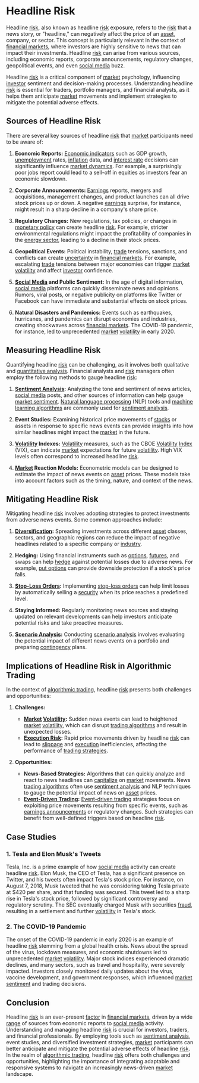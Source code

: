 # Headline Risk

Headline [risk](../r/risk.md), also known as headline [risk](../r/risk.md) exposure, refers to the [risk](../r/risk.md) that a news story, or "headline," can negatively affect the price of an [asset](../a/asset.md), company, or sector. This concept is particularly relevant in the context of [financial markets](../f/financial_market.md), where investors are highly sensitive to news that can impact their investments. Headline [risk](../r/risk.md) can arise from various sources, including economic reports, corporate announcements, regulatory changes, geopolitical events, and even [social media](../s/social_media.md) buzz.

Headline [risk](../r/risk.md) is a critical component of [market](../m/market.md) psychology, influencing [investor](../i/investor.md) sentiment and decision-making processes. Understanding headline [risk](../r/risk.md) is essential for traders, portfolio managers, and financial analysts, as it helps them anticipate [market](../m/market.md) movements and implement strategies to mitigate the potential adverse effects.

## Sources of Headline Risk

There are several key sources of headline [risk](../r/risk.md) that [market](../m/market.md) participants need to be aware of:

1. **Economic Reports:** [Economic indicators](../e/economic_indicators.md) such as GDP growth, [unemployment](../u/unemployment.md) rates, [inflation](../i/inflation.md) data, and [interest rate](../i/interest_rate.md) decisions can significantly influence [market dynamics](../m/market_dynamics.md). For example, a surprisingly poor jobs report could lead to a sell-off in equities as investors fear an economic slowdown.

2. **Corporate Announcements:** [Earnings](../e/earnings.md) reports, mergers and acquisitions, management changes, and product launches can all drive stock prices up or down. A negative [earnings](../e/earnings.md) surprise, for instance, might result in a sharp decline in a company's share price.

3. **Regulatory Changes:** New regulations, tax policies, or changes in [monetary policy](../m/monetary_policy.md) can create headline [risk](../r/risk.md). For example, stricter environmental regulations might impact the profitability of companies in the [energy sector](../e/energy_sector.md), leading to a decline in their stock prices.

4. **Geopolitical Events:** Political instability, [trade](../t/trade.md) tensions, sanctions, and conflicts can create [uncertainty](../u/uncertainty_in_trading.md) in [financial markets](../f/financial_market.md). For example, escalating [trade](../t/trade.md) tensions between major economies can trigger [market](../m/market.md) [volatility](../v/volatility.md) and affect [investor](../i/investor.md) confidence.

5. **[Social Media](../s/social_media.md) and Public Sentiment:** In the age of digital information, [social media](../s/social_media.md) platforms can quickly disseminate news and opinions. Rumors, viral posts, or negative publicity on platforms like Twitter or Facebook can have immediate and substantial effects on stock prices.

6. **Natural Disasters and Pandemics:** Events such as earthquakes, hurricanes, and pandemics can disrupt economies and industries, creating shockwaves across [financial markets](../f/financial_market.md). The COVID-19 pandemic, for instance, led to unprecedented [market](../m/market.md) [volatility](../v/volatility.md) in early 2020.

## Measuring Headline Risk

Quantifying headline [risk](../r/risk.md) can be challenging, as it involves both qualitative and [quantitative analysis](../q/quantitative_analysis.md). Financial analysts and [risk](../r/risk.md) managers often employ the following methods to gauge headline [risk](../r/risk.md):

1. **[Sentiment Analysis](../s/sentiment_analysis.md):** Analyzing the tone and sentiment of news articles, [social media](../s/social_media.md) posts, and other sources of information can help gauge [market sentiment](../m/market_sentiment.md). [Natural language processing](../n/natural_language_processing_(nlp)_in_trading.md) (NLP) tools and [machine learning algorithms](../m/machine_learning_algorithms_in_trading.md) are commonly used for [sentiment analysis](../s/sentiment_analysis.md).

2. **Event Studies:** Examining historical price movements of [stocks](../s/stock.md) or assets in response to specific news events can provide insights into how similar headlines might impact the [market](../m/market.md) in the future.

3. **[Volatility](../v/volatility.md) Indexes:** [Volatility](../v/volatility.md) measures, such as the CBOE [Volatility](../v/volatility.md) [Index](../i/index_instrument.md) (VIX), can indicate [market](../m/market.md) expectations for future [volatility](../v/volatility.md). High VIX levels often correspond to increased headline [risk](../r/risk.md).

4. **[Market](../m/market.md) Reaction Models:** Econometric models can be designed to estimate the impact of news events on [asset](../a/asset.md) prices. These models take into account factors such as the timing, nature, and context of the news.

## Mitigating Headline Risk

Mitigating headline [risk](../r/risk.md) involves adopting strategies to protect investments from adverse news events. Some common approaches include:

1. **[Diversification](../d/diversification.md):** Spreading investments across different [asset](../a/asset.md) classes, sectors, and geographic regions can reduce the impact of negative headlines related to a specific company or [industry](../i/industry.md).

2. **Hedging:** Using financial instruments such as [options](../o/options.md), [futures](../f/futures.md), and swaps can help [hedge](../h/hedge.md) against potential losses due to adverse news. For example, [put options](../p/put_options.md) can provide downside protection if a stock's price falls.

3. **[Stop-Loss Orders](../s/stop-loss_orders.md):** Implementing [stop-loss orders](../s/stop-loss_orders.md) can help limit losses by automatically selling a [security](../s/security.md) when its price reaches a predefined level.

4. **Staying Informed:** Regularly monitoring news sources and staying updated on relevant developments can help investors anticipate potential risks and take proactive measures.

5. **[Scenario Analysis](../s/scenario_analysis.md):** Conducting [scenario analysis](../s/scenario_analysis.md) involves evaluating the potential impact of different news events on a portfolio and preparing [contingency](../c/contingency.md) plans.

## Implications of Headline Risk in Algorithmic Trading

In the context of [algorithmic trading](../a/accountability.md), headline [risk](../r/risk.md) presents both challenges and opportunities:

1. **Challenges:**
   - **[Market](../m/market.md) [Volatility](../v/volatility.md):** Sudden news events can lead to heightened [market](../m/market.md) [volatility](../v/volatility.md), which can disrupt [trading algorithms](../t/trading_algorithms.md) and result in unexpected losses.
   - **[Execution Risk](../e/execution_risk.md):** Rapid price movements driven by headline [risk](../r/risk.md) can lead to [slippage](../s/slippage.md) and [execution](../e/execution.md) inefficiencies, affecting the performance of [trading strategies](../t/trading_strategies.md).

2. **Opportunities:**
   - **News-Based Strategies:** Algorithms that can quickly analyze and react to news headlines can [capitalize](../c/capitalize.md) on [market](../m/market.md) movements. News [trading algorithms](../t/trading_algorithms.md) often use [sentiment analysis](../s/sentiment_analysis.md) and NLP techniques to gauge the potential impact of news on [asset](../a/asset.md) prices.
   - **[Event-Driven Trading](../e/event-driven_trading.md):** [Event-driven trading](../e/event-driven_trading.md) strategies focus on exploiting price movements resulting from specific events, such as [earnings announcements](../e/earnings_announcements.md) or regulatory changes. Such strategies can benefit from well-defined triggers based on headline [risk](../r/risk.md).

## Case Studies

### 1. Tesla and Elon Musk's Tweets

Tesla, Inc. is a prime example of how [social media](../s/social_media.md) activity can create headline [risk](../r/risk.md). Elon Musk, the CEO of Tesla, has a significant presence on Twitter, and his tweets often impact Tesla's stock price. For instance, on August 7, 2018, Musk tweeted that he was considering taking Tesla private at $420 per share, and that funding was secured. This tweet led to a sharp rise in Tesla's stock price, followed by significant controversy and regulatory scrutiny. The SEC eventually charged Musk with securities [fraud](../f/fraud.md), resulting in a settlement and further [volatility](../v/volatility.md) in Tesla's stock.

### 2. The COVID-19 Pandemic

The onset of the COVID-19 pandemic in early 2020 is an example of headline [risk](../r/risk.md) stemming from a global health crisis. News about the spread of the virus, lockdown measures, and economic shutdowns led to unprecedented [market](../m/market.md) [volatility](../v/volatility.md). Major stock indices experienced dramatic declines, and many sectors, such as travel and hospitality, were severely impacted. Investors closely monitored daily updates about the virus, vaccine development, and government responses, which influenced [market sentiment](../m/market_sentiment.md) and trading decisions.

## Conclusion

Headline [risk](../r/risk.md) is an ever-present [factor](../f/factor.md) in [financial markets](../f/financial_market.md), driven by a wide [range](../r/range.md) of sources from economic reports to [social media](../s/social_media.md) activity. Understanding and managing headline [risk](../r/risk.md) is crucial for investors, traders, and financial professionals. By employing tools such as [sentiment analysis](../s/sentiment_analysis.md), event studies, and diversified investment strategies, [market](../m/market.md) participants can better anticipate and mitigate the potential adverse effects of headline [risk](../r/risk.md). In the realm of [algorithmic trading](../a/accountability.md), headline [risk](../r/risk.md) offers both challenges and opportunities, highlighting the importance of integrating adaptable and responsive systems to navigate an increasingly news-driven [market](../m/market.md) landscape.